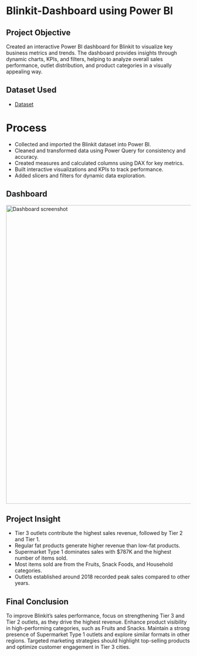 # Blinkit-Dashboard using Power BI
## Project Objective
Created an interactive Power BI dashboard for Blinkit to visualize key business metrics and trends. The dashboard provides insights through dynamic charts, KPIs, and filters, helping to analyze overall sales performance, outlet distribution, and product categories in a visually appealing way.

## Dataset Used 
- <a href = "https://github.com/Siddharth-cyber6/Blinkit-Dashboard/blob/main/BlinkIT%20Grocery%20Data.xlsx">Dataset</a>

# Process 
- Collected and imported the Blinkit dataset into Power BI.
- Cleaned and transformed data using Power Query for consistency and accuracy.
- Created measures and calculated columns using DAX for key metrics.
- Built interactive visualizations and KPIs to track performance.
- Added slicers and filters for dynamic data exploration.

## Dashboard 
<img width="1440" height="813" alt="Dashboard screenshot" src="https://github.com/user-attachments/assets/df95fd67-ccf7-403b-a7f7-d8aee4a6b6e5" />

## Project Insight
- Tier 3 outlets contribute the highest sales revenue, followed by Tier 2 and Tier 1.
- Regular fat products generate higher revenue than low-fat products.
- Supermarket Type 1 dominates sales with $787K and the highest number of items sold.
- Most items sold are from the Fruits, Snack Foods, and Household categories.
- Outlets established around 2018 recorded peak sales compared to other years.

## Final Conclusion
To improve Blinkit’s sales performance, focus on strengthening Tier 3 and Tier 2 outlets, as they drive the highest revenue. Enhance product visibility in high-performing categories, such as Fruits and Snacks. Maintain a strong presence of Supermarket Type 1 outlets and explore similar formats in other regions. Targeted marketing strategies should highlight top-selling products and optimize customer engagement in Tier 3 cities.
